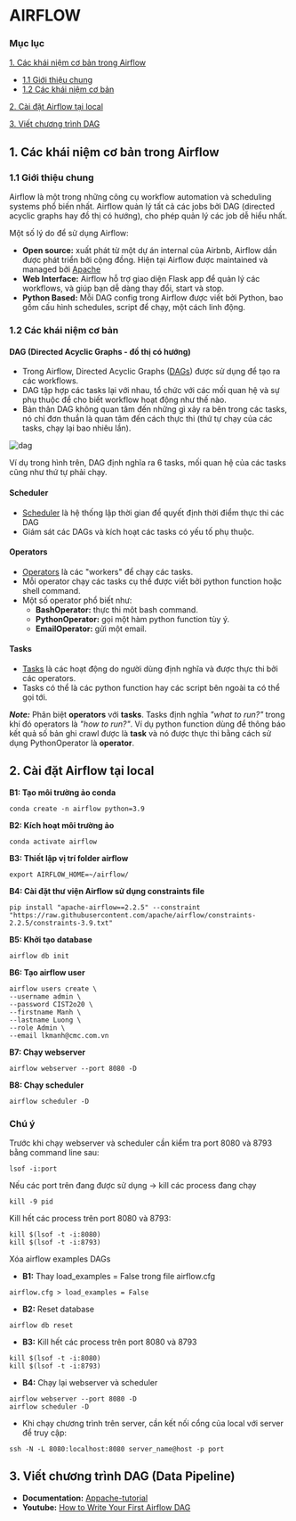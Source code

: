 # AIRFLOW

### Mục lục 
[1. Các khái niệm cơ bản trong Airflow](#gioi_thieu_airflow)

 - [1.1 Giới thiệu chung](#gioi_thieu_chung)
 - [1.2 Các khái niệm cơ bản](#cac_khai_niem_co_ban)

[2. Cài đặt Airflow tại local](#CaiDat)

[3. Viết chương trình DAG](#Viet_chuong_trinh_DAG)

<a name="gioi_thieu_airflow"></a>
## 1. Các khái niệm cơ bản trong Airflow 
<a name="gioi_thieu_chung"></a>
### 1.1 Giới thiệu chung 
Airflow là một trong những công cụ workflow automation và scheduling systems phổ biến nhất. Airflow quản lý tất cả các jobs bởi DAG (directed acyclic graphs hay đồ thị có hướng), cho phép quản lý các job dễ hiểu nhất.

Một số lý do để sử dụng Airflow:
* **Open source:** xuất phát từ một dự án internal của Airbnb, Airflow dần được phát triển bởi cộng đồng. Hiện tại Airflow được maintained và managed bởi [Apache](https://airflow.apache.org/)
* **Web Interface:** Airflow hỗ trợ giao diện Flask app để quản lý các workflows, và giúp bạn dễ dàng thay đổi, start và stop. 
* **Python Based:** Mỗi DAG config trong Airflow được viết bởi Python, bao gồm cấu hình schedules, script để chạy, một cách linh động.
<a name="cac_khai_niem_co_ban"></a>
### 1.2 Các khái niệm cơ bản
#### DAG (Directed Acyclic Graphs - đồ thị có hướng)
* Trong Airflow, Directed Acyclic Graphs ([DAGs](https://airflow.apache.org/docs/apache-airflow/stable/concepts/dags.html)) được sử dụng để tạo ra các workflows.
* DAG tập hợp các tasks lại với nhau, tổ chức với các mối quan hệ và sự phụ thuộc để cho biết workflow hoạt động như thế nào.
* Bản thân DAG không quan tâm đến những gì xảy ra bên trong các tasks, nó chỉ đơn thuần là quan tâm đến cách thực thi (thứ tự chạy của các tasks, chạy lại bao nhiêu lần).

![dag](https://user-images.githubusercontent.com/63502091/163365469-827b820f-63aa-4d66-b841-bc0f2e158f31.png)

Ví dụ trong hình trên, DAG định nghĩa ra 6 tasks, mối quan hệ của các tasks cũng như thứ tự phải chạy. 
#### Scheduler
* [Scheduler](https://airflow.apache.org/docs/apache-airflow/stable/concepts/scheduler.html) là hệ thống lập thời gian để quyết định thời điểm thực thi các DAG 
* Giám sát các DAGs và kích hoạt các tasks có yếu tố phụ thuộc. 
#### Operators
* [Operators](https://airflow.apache.org/docs/apache-airflow/stable/concepts/operators.html) là các "workers" để chạy các tasks.
* Mỗi operator chạy các tasks cụ thể được viết bởi python function hoặc shell command.
* Một số operator phổ biết như:
  - **BashOperator:** thực thi môt bash command.
  - **PythonOperator:** gọi một hàm python function tùy ý.
  - **EmailOperator:** gửi một email.
#### Tasks
* [Tasks](https://airflow.apache.org/docs/apache-airflow/stable/concepts/tasks.html) là các hoạt động do người dùng định nghĩa và được thực thi bởi các operators.
* Tasks có thể là các python function hay các script bên ngoài ta có thể gọi tới.

***Note:*** Phân biệt **operators** với **tasks**. Tasks định nghĩa *"what to run?"* trong khí đó operators là *"how to run?"*. Ví dụ python function dùng để thông báo kết quả số bản ghi crawl được là **task** và nó được thực thi bằng cách sử dụng PythonOperator là **operator**.
<a name="CaiDat"></a>
## 2. Cài đặt Airflow tại local 
**B1: Tạo môi trường ảo conda**
```
conda create -n airflow python=3.9
```
**B2: Kích hoạt môi trường ảo** 
```
conda activate airflow
```
**B3: Thiết lập vị trí folder airflow**
 ```
export AIRFLOW_HOME=~/airflow/
```
**B4: Cài đặt thư viện Airflow sử dụng constraints file**
```
pip install "apache-airflow==2.2.5" --constraint "https://raw.githubusercontent.com/apache/airflow/constraints-2.2.5/constraints-3.9.txt"
```
**B5: Khởi tạo database**
```
airflow db init
```
**B6: Tạo airflow user**
```
airflow users create \ 
--username admin \
--password CIST2o20 \
--firstname Manh \
--lastname Luong \
--role Admin \
--email lkmanh@cmc.com.vn
```
**B7: Chạy webserver**
```
airflow webserver --port 8080 -D 
```
**B8: Chạy scheduler**
```
airflow scheduler -D
```
### Chú ý
Trước khi chạy webserver và scheduler cần kiểm tra port 8080 và 8793 bằng command line sau:
```
lsof -i:port
```
Nếu các port trên đang được sử dụng -> kill các process đang chạy 
```
kill -9 pid 
```
Kill hết các process trên port 8080 và 8793:
```
kill $(lsof -t -i:8080)
kill $(lsof -t -i:8793)
```
Xóa airflow examples DAGs
* **B1:** Thay load_examples = False trong file airflow.cfg
```
airflow.cfg > load_examples = False
```
* **B2:** Reset database

```
airflow db reset
```

* **B3:** Kill hết các process trên port 8080 và 8793 
```
kill $(lsof -t -i:8080)
kill $(lsof -t -i:8793)
```

* **B4:** Chạy lại webserver và scheduler 
```
airflow webserver --port 8080 -D 
airflow scheduler -D
```
* Khi chạy chương trình trên server, cần kết nối cổng của local với server để truy cập:
```
ssh -N -L 8080:localhost:8080 server_name@host -p port
```
<a name="Viet_chuong_trinh_DAG"></a>
## 3. Viết chương trình DAG (Data Pipeline)
* **Documentation:** [Appache-tutorial](https://airflow.apache.org/docs/apache-airflow/stable/tutorial.html)
* **Youtube:** [How to Write Your First Airflow DAG](https://www.youtube.com/watch?v=mge56uGRagc&list=PLQ5j-FTc2VhBjU4siviNeYRLG5o6Ty46J&index=2)
